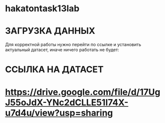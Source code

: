 # hakatontask13lab
# ЗАГРУЗКА ДАННЫХ
Для корректной работы нужно перейти по ссылке и установить актуальный датасет, иначе ничего работать не будет:

# ССЫЛКА НА ДАТАСЕТ
# https://drive.google.com/file/d/17UgJ55oJdX-YNc2dCLLE51I74X-u7d4u/view?usp=sharing